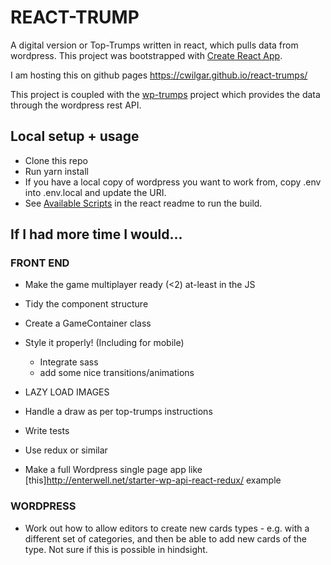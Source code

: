 
# REACT-TRUMP

A digital version or Top-Trumps written in react, which pulls data from wordpress.
This project was bootstrapped with [Create React App](README.react-app.md).

I am hosting this on github pages https://cwilgar.github.io/react-trumps/

This project is coupled with the [wp-trumps](https://github.com/cWilgar/wp-trumps) project which provides the data through the wordpress rest API.

## Local setup + usage

- Clone this repo
- Run yarn install
- If you have a local copy of wordpress you want to work from, copy .env into .env.local and update the URI.
- See [Available Scripts](README.react-app.md#available-scripts) in the react readme to run the build.

## If I had more time I would...

### FRONT END

* Make the game multiplayer ready (<2) at-least in the JS
* Tidy the component structure
* Create a GameContainer class

* Style it properly! (Including for mobile)
    * Integrate sass
    * add some nice transitions/animations
* LAZY LOAD IMAGES

* Handle a draw as per top-trumps instructions

* Write tests
* Use redux or similar
* Make a full Wordpress single page app like [this]http://enterwell.net/starter-wp-api-react-redux/ example

### WORDPRESS

* Work out how to allow editors to create new cards types - e.g. with a different set of categories, and then be able to add new cards of the type. Not sure if this is possible in hindsight.

